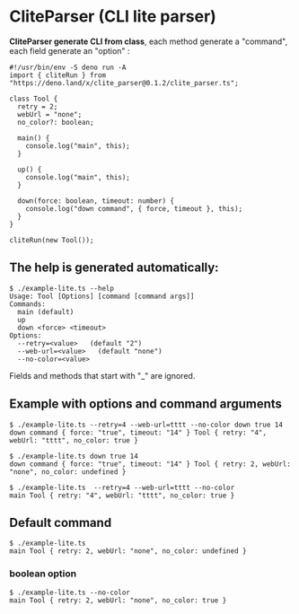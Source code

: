 # CliteParser (CLI lite parser)

**CliteParser generate CLI from class**, each method generate a "command", each
field generate an "option" :

```
#!/usr/bin/env -S deno run -A
import { cliteRun } from "https://deno.land/x/clite_parser@0.1.2/clite_parser.ts";

class Tool {
  retry = 2;
  webUrl = "none";
  no_color?: boolean;

  main() {
    console.log("main", this);
  }

  up() {
    console.log("main", this);
  }

  down(force: boolean, timeout: number) {
    console.log("down command", { force, timeout }, this);
  }
}

cliteRun(new Tool());
```

## The help is generated automatically:

```
$ ./example-lite.ts --help
Usage: Tool [Options] [command [command args]]
Commands:
  main (default)
  up
  down <force> <timeout>
Options:
  --retry=<value>   (default "2")
  --web-url=<value>   (default "none")
  --no-color=<value>
```

Fields and methods that start with "_" are ignored.

## Example with options and command arguments

```
$ ./example-lite.ts --retry=4 --web-url=tttt --no-color down true 14
down command { force: "true", timeout: "14" } Tool { retry: "4", webUrl: "tttt", no_color: true }

$ ./example-lite.ts down true 14
down command { force: "true", timeout: "14" } Tool { retry: 2, webUrl: "none", no_color: undefined }

$ ./example-lite.ts  --retry=4 --web-url=tttt --no-color
main Tool { retry: "4", webUrl: "tttt", no_color: true }
```

## Default command

```
$ ./example-lite.ts
main Tool { retry: 2, webUrl: "none", no_color: undefined }
```

### boolean option

```
$ ./example-lite.ts --no-color
main Tool { retry: 2, webUrl: "none", no_color: true }
```


